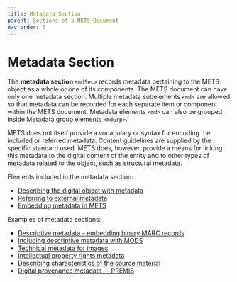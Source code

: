 ```yaml
---
title: Metadata Section
parent: Sections of a METS Document
nav_order: 3
---
```

# Metadata Section

The **metadata section** `<mdSec>` records metadata pertaining to the METS object as a whole or one of its components. The METS document can have only one metadata section. Multiple metadata subelements `<md>` are allowed so that metadata can be recorded for each separate item or component within the METS document. Metadata elements `<md>` can also be grouped inside Metadata group elements `<mdGrp>`.

METS does not itself provide a vocabulary or syntax for encoding the included or referred metadata. Content guidelines are supplied by the specific standard used. METS does, however, provide a means for linking this metadata to the digital content of the entity and to other types of metadata related to the object, such as structural metadata.

Elements included in the metadata section:
* [Describing the digital object with metadata](../howto/md.md)
* [Referring to external metadata](../howto/mdRef.md)
* [Embedding metadata in METS](../howto/mdWrap.md)

Examples of metadata sections:
* [Descriptive metadata - embedding binary MARC records](../howto/binary_marc.md)
* [Including descriptive metadata with MODS](../howto/mods.md)
* [Technical metadata for images](../howto/technical_metadata.md)
* [Intellectual property rights metadata](../howto/mets_rights.md)
* [Describing characteristics of the source material](../howto/source_metadata.md)
* [Digital provenance metadata -- PREMIS](../howto/premis.md)
